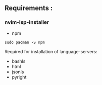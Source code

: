 ## Requirements :

### nvim-lsp-installer

- npm 

```
sudo pacman -S npm
```

Required for installation of language-servers:
- bashls 
- html 
- jsonls 
- pyright 
